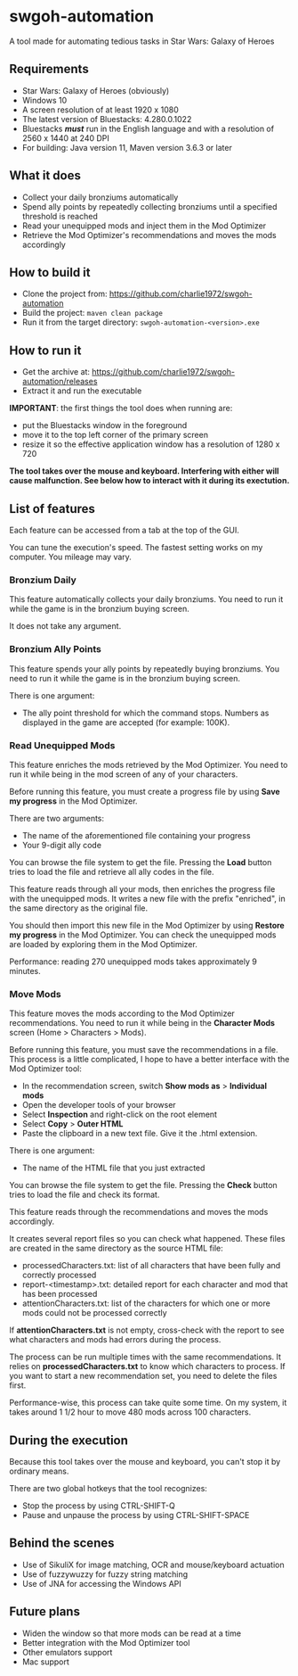 # swgoh-automation
A tool made for automating tedious tasks in Star Wars: Galaxy of Heroes

## Requirements
* Star Wars: Galaxy of Heroes (obviously)
* Windows 10
* A screen resolution of at least 1920 x 1080
* The latest version of Bluestacks: 4.280.0.1022
* Bluestacks ***must*** run in the English language and with a resolution of 2560 x 1440 at 240 DPI
* For building: Java version 11, Maven version 3.6.3 or later

## What it does
* Collect your daily bronziums automatically
* Spend ally points by repeatedly collecting bronziums until a specified threshold  is reached
* Read your unequipped mods and inject them in the Mod Optimizer
* Retrieve the Mod Optimizer's recommendations and moves the mods accordingly

## How to build it
* Clone the project from: https://github.com/charlie1972/swgoh-automation
* Build the project: `maven clean package`
* Run it from the target directory: `swgoh-automation-<version>.exe` 

## How to run it
* Get the archive at: https://github.com/charlie1972/swgoh-automation/releases
* Extract it and run the executable
  
**IMPORTANT**: the first things the tool does when running are:
* put the Bluestacks window in the foreground
* move it to the top left corner of the primary screen
* resize it so the effective application window has a resolution of 1280 x 720

**The tool takes over the mouse and keyboard. Interfering with either will cause malfunction. See below how to interact with it during its exectution.**

## List of features
Each feature can be accessed from a tab at the top of the GUI.

You can tune the execution's speed. The fastest setting works on my computer. You mileage may vary. 

### Bronzium Daily
This feature automatically collects your daily bronziums. You need to run it while the game is in the bronzium buying screen.

It does not take any argument.

### Bronzium Ally Points
This feature spends your ally points by repeatedly buying bronziums. You need to run it while the game is in the bronzium buying screen.

There is one argument:
* The ally point threshold for which the command stops. Numbers as displayed in the game are accepted (for example: 100K).

### Read Unequipped Mods
This feature enriches the mods retrieved by the Mod Optimizer. You need to run it while being in the mod screen of any of your characters.

Before running this feature, you must create a progress file by using **Save my progress** in the Mod Optimizer.

There are two arguments:
* The name of the aforementioned file containing your progress 
* Your 9-digit ally code

You can browse the file system to get the file. Pressing the **Load** button tries to load the file and retrieve all ally codes in the file. 

This feature reads through all your mods, then enriches the progress file with the unequipped mods. It writes a new file with the prefix "enriched", in the same directory as the original file.

You should then import this new file in the Mod Optimizer by using **Restore my progress** in the Mod Optimizer. You can check the unequipped mods are loaded by exploring them in the Mod Optimizer.

Performance: reading 270 unequipped mods takes approximately 9 minutes. 

### Move Mods
This feature moves the mods according to the Mod Optimizer recommendations. You need to run it while being in the **Character Mods** screen (Home > Characters > Mods).

Before running this feature, you must save the recommendations in a file. This process is a little complicated, I hope to have a better interface with the Mod Optimizer tool:
* In the recommendation screen, switch **Show mods as** > **Individual mods**
* Open the developer tools of your browser
* Select **Inspection** and right-click on the root <html> element
* Select **Copy** > **Outer HTML**
* Paste the clipboard in a new text file. Give it the .html extension.

There is one argument:
* The name of the HTML file that you just extracted

You can browse the file system to get the file. Pressing the **Check** button tries to load the file and check its format.

This feature reads through the recommendations and moves the mods accordingly.

It creates several report files so you can check what happened. These files are created in the same directory as the source HTML file:
* processedCharacters.txt: list of all characters that have been fully and correctly processed
* report-\<timestamp>.txt: detailed report for each character and mod that has been processed
* attentionCharacters.txt: list of the characters for which one or more mods could not be processed correctly

If **attentionCharacters.txt** is not empty, cross-check with the report to see what characters and mods had errors during the process.

The process can be run multiple times with the same recommendations. It relies on **processedCharacters.txt** to know which characters to process. If you want to start a new recommendation set, you need to delete the files first.

Performance-wise, this process can take quite some time. On my system, it takes around 1 1/2 hour to move 480 mods across 100 characters. 

## During the execution
Because this tool takes over the mouse and keyboard, you can't stop it by ordinary means.

There are two global hotkeys that the tool recognizes:
* Stop the process by using CTRL-SHIFT-Q
* Pause and unpause the process by using CTRL-SHIFT-SPACE

## Behind the scenes
* Use of SikuliX for image matching, OCR and mouse/keyboard actuation
* Use of fuzzywuzzy for fuzzy string matching
* Use of JNA for accessing the Windows API

## Future plans
* Widen the window so that more mods can be read at a time
* Better integration with the Mod Optimizer tool
* Other emulators support
* Mac support
